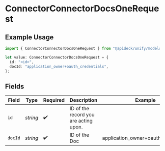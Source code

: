 # ConnectorConnectorDocsOneRequest

## Example Usage

```typescript
import { ConnectorConnectorDocsOneRequest } from "@apideck/unify/models/operations";

let value: ConnectorConnectorDocsOneRequest = {
  id: "<id>",
  docId: "application_owner+oauth_credentials",
};
```

## Fields

| Field                                 | Type                                  | Required                              | Description                           | Example                               |
| ------------------------------------- | ------------------------------------- | ------------------------------------- | ------------------------------------- | ------------------------------------- |
| `id`                                  | *string*                              | :heavy_check_mark:                    | ID of the record you are acting upon. |                                       |
| `docId`                               | *string*                              | :heavy_check_mark:                    | ID of the Doc                         | application_owner+oauth_credentials   |